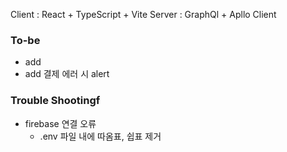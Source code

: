 Client : React + TypeScript + Vite
Server : GraphQl + Apllo Client

### To-be

- add <ErrorBoundary/>
- add 결제 에러 시 alert

### Trouble Shootingf

- firebase 연결 오류
  - .env 파일 내에 따옴표, 쉽표 제거
